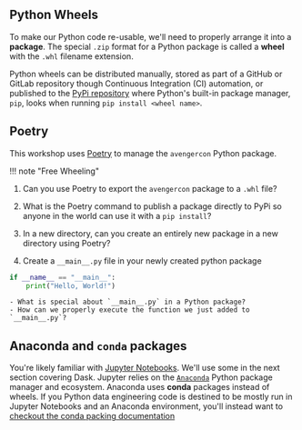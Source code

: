 ## Python Wheels
To make our Python code re-usable, we'll need to properly arrange it into a **package**.
The special `.zip` format for a Python package is called a **wheel** with the `.whl`
filename extension.

Python wheels can be distributed manually, stored as part of a GitHub or GitLab repository
though Continuous Integration (CI) automation, or published to the [PyPi repository](https://pypi.org/)
where Python's built-in package manager, `pip`, looks when running `pip install <wheel name>`.

## Poetry
This workshop uses [Poetry](https://python-poetry.org/) to manage the `avengercon` Python package.

!!! note "Free Wheeling"
1. Can you use Poetry to export the `avengercon` package to a `.whl` file?

2. What is the Poetry command to publish a package directly to PyPi so anyone in the world
can use it with a `pip install`?

3. In a new directory, can you create an entirely new package in a new directory using Poetry?

4. Create a `__main__.py` file in your newly created python package
``` python
if __name__ == "__main__":
    print("Hello, World!")
```
    - What is special about `__main__.py` in a Python package?
    - How can we properly execute the function we just added to `__main__.py`?

## Anaconda and `conda` packages
You're likely familiar with [Jupyter Notebooks](https://jupyter.org/). We'll use some
in the next section covering Dask. Jupyter relies on the [`Anaconda`](https://www.anaconda.com/download)
Python package manager and ecosystem. Anaconda uses **conda** packages instead of wheels.
If you Python data engineering code is destined to be mostly run in Jupyter Notebooks
and an Anaconda environment, you'll instead want to [checkout the conda packing documentation](https://docs.conda.io/projects/conda-build/en/stable/user-guide/tutorials/build-pkgs.html)